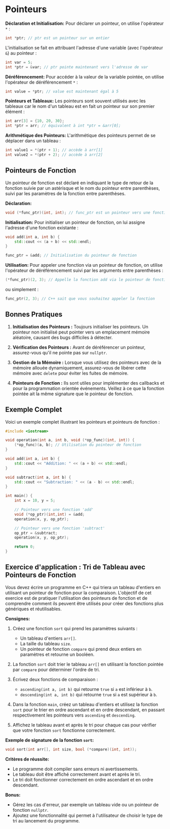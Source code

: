 # Pointeurs

**Déclaration et Initialisation:**
Pour déclarer un pointeur, on utilise l'opérateur `*` :

```cpp
int *ptr; // ptr est un pointeur sur un entier
```

L'initialisation se fait en attribuant l'adresse d'une variable (avec l'opérateur `&`) au pointeur :

```cpp
int var = 5;
int *ptr = &var; // ptr pointe maintenant vers l'adresse de var
```

**Déréférencement:**
Pour accéder à la valeur de la variable pointée, on utilise l'opérateur de déréférencement `*` :

```cpp
int value = *ptr; // value est maintenant égal à 5
```

**Pointeurs et Tableaux:**
Les pointeurs sont souvent utilisés avec les tableaux car le nom d'un tableau est en fait un pointeur sur son premier élément :

```cpp
int arr[3] = {10, 20, 30};
int *ptr = arr; // équivalent à int *ptr = &arr[0];
```

**Arithmétique des Pointeurs:**
L'arithmétique des pointeurs permet de se déplacer dans un tableau :

```cpp
int value1 = *(ptr + 1); // accède à arr[1]
int value2 = *(ptr + 2); // accède à arr[2]
```

## Pointeurs de Fonction

Un pointeur de fonction est déclaré en indiquant le type de retour de la fonction suivie par un astérisque et le nom du pointeur entre parenthèses, suivi par les paramètres de la fonction entre parenthèses.

**Déclaration:**

```cpp
void (*func_ptr)(int, int); // func_ptr est un pointeur vers une fonction qui prend deux int en paramètre et ne retourne rien
```

**Initialisation:**
Pour initialiser un pointeur de fonction, on lui assigne l'adresse d'une fonction existante :

```cpp
void add(int a, int b) {
    std::cout << (a + b) << std::endl;
}

func_ptr = &add; // Initialisation du pointeur de fonction
```

**Utilisation:**
Pour appeler une fonction via un pointeur de fonction, on utilise l'opérateur de déréférencement suivi par les arguments entre parenthèses :

```cpp
(*func_ptr)(2, 3); // Appelle la fonction add via le pointeur de fonction
```

ou simplement :

```cpp
func_ptr(2, 3); // C++ sait que vous souhaitez appeler la fonction
```

## Bonnes Pratiques

1. **Initialisation des Pointeurs :** Toujours initialiser les pointeurs. Un pointeur non initialisé peut pointer vers un emplacement mémoire aléatoire, causant des bugs difficiles à détecter.

2. **Vérification des Pointeurs :** Avant de déréférencer un pointeur, assurez-vous qu'il ne pointe pas sur `nullptr`.

3. **Gestion de la Mémoire :** Lorsque vous utilisez des pointeurs avec de la mémoire allouée dynamiquement, assurez-vous de libérer cette mémoire avec `delete` pour éviter les fuites de mémoire.

4. **Pointeurs de Fonction :** Ils sont utiles pour implémenter des callbacks et pour la programmation orientée événements. Veillez à ce que la fonction pointée ait la même signature que le pointeur de fonction.

## Exemple Complet

Voici un exemple complet illustrant les pointeurs et pointeurs de fonction :

```cpp
#include <iostream>

void operation(int a, int b, void (*op_func)(int, int)) {
    (*op_func)(a, b); // Utilisation du pointeur de fonction
}

void add(int a, int b) {
    std::cout << "Addition: " << (a + b) << std::endl;
}

void subtract(int a, int b) {
    std::cout << "Subtraction: " << (a - b) << std::endl;
}

int main() {
    int x = 10, y = 5;

    // Pointeur vers une fonction 'add'
    void (*op_ptr)(int,int) = &add;
    operation(x, y, op_ptr);

    // Pointeur vers une fonction 'subtract'
    op_ptr = &subtract;
    operation(x, y, op_ptr);

    return 0;
}
```

## Exercice d'application : Tri de Tableau avec Pointeurs de Fonction


Vous devez écrire un programme en C++ qui triera un tableau d'entiers en utilisant un pointeur de fonction pour la comparaison. L'objectif de cet exercice est de pratiquer l'utilisation des pointeurs de fonction et de comprendre comment ils peuvent être utilisés pour créer des fonctions plus génériques et réutilisables.

**Consignes:**

1. Créez une fonction `sort` qui prend les paramètres suivants :
   - Un tableau d'entiers `arr[]`.
   - La taille du tableau `size`.
   - Un pointeur de fonction `compare` qui prend deux entiers en paramètres et retourne un booléen.

2. La fonction `sort` doit trier le tableau `arr[]` en utilisant la fonction pointée par `compare` pour déterminer l'ordre de tri.

3. Écrivez deux fonctions de comparaison :
   - `ascending(int a, int b)` qui retourne `true` si `a` est inférieur à `b`.
   - `descending(int a, int b)` qui retourne `true` si `a` est supérieur à `b`.

4. Dans la fonction `main`, créez un tableau d'entiers et utilisez la fonction `sort` pour le trier en ordre ascendant et en ordre descendant, en passant respectivement les pointeurs vers `ascending` et `descending`.

5. Affichez le tableau avant et après le tri pour chaque cas pour vérifier que votre fonction `sort` fonctionne correctement.

**Exemple de signature de la fonction `sort`:**

```cpp
void sort(int arr[], int size, bool (*compare)(int, int));
```

**Critères de réussite:**

- Le programme doit compiler sans erreurs ni avertissements.
- Le tableau doit être affiché correctement avant et après le tri.
- Le tri doit fonctionner correctement en ordre ascendant et en ordre descendant.

**Bonus:**

- Gérez les cas d'erreur, par exemple un tableau vide ou un pointeur de fonction `nullptr`.
- Ajoutez une fonctionnalité qui permet à l'utilisateur de choisir le type de tri au lancement du programme.
